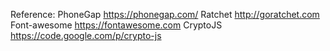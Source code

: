 Reference:
 PhoneGap https://phonegap.com/
 Ratchet http://goratchet.com
 Font-awesome https://fontawesome.com
 CryptoJS https://code.google.com/p/crypto-js